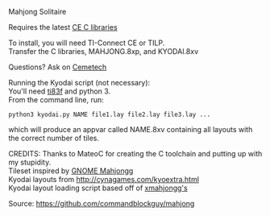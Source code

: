 Mahjong Solitaire

Requires the latest [CE C libraries](tiny.cc/clibs)

To install, you will need TI-Connect CE or TILP.  
Transfer the C libraries, MAHJONG.8xp, and KYODAI.8xv

Questions? Ask on [Cemetech](https://www.cemetech.net/forum/viewtopic.php?t=15230)

Running the Kyodai script (not necessary):  
You'll need [ti83f](https://bitbucket.org/keoni29/ti83f) and python 3.  
From the command line, run:
```
python3 kyodai.py NAME file1.lay file2.lay file3.lay ...
```  
which will produce an appvar called NAME.8xv containing all layouts with the correct number of tiles.

CREDITS:
Thanks to MateoC for creating the C toolchain and putting up with my stupidity.  
Tileset inspired by [GNOME Mahjongg](https://gitlab.gnome.org/GNOME/gnome-mahjongg)  
Kyodai layouts from http://cynagames.com/kyoextra.html  
Kyodai layout loading script based off of [xmahjongg's](https://www.lcdf.org/xmahjongg/)

Source: https://github.com/commandblockguy/mahjong